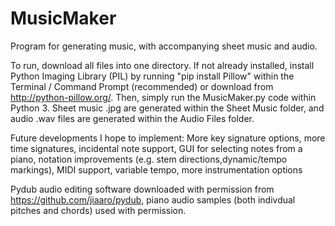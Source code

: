 # MusicMaker
Program for generating music, with accompanying sheet music and audio.

To run, download all files into one directory. If not already installed, install Python Imaging Library (PIL) by running "pip install Pillow" within the Terminal / Command Prompt (recommended) or download from http://python-pillow.org/. Then, simply run the MusicMaker.py code within Python 3. Sheet music .jpg are generated within the Sheet Music folder, and audio .wav files are generated within the Audio Files folder.

Future developments I hope to implement: More key signature options, more time signatures, incidental note support, GUI for selecting notes from a piano, notation improvements (e.g. stem directions,dynamic/tempo markings), MIDI support, variable tempo, more instrumentation options

Pydub audio editing software downloaded with permission from https://github.com/jiaaro/pydub, piano audio samples (both indivdual pitches and chords) used with permission.


